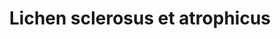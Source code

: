 ﻿---
area: Clinical Skills
category: 3.21 Care of People with Skin Problems
title: Lichen sclerosus et atrophicus
description: Anita talks to Dr Birrell
audio: 
article: 
www: 
keywords: skin, condition, lichen, sclerosus, sclerosis, atrophicus 
youtube:
patient-script: /assets/publication/Anita - Patient.pdf
doctors-note: /assets/publication/Anita - Doctor.pdf
findings: /assets/publication/Anita - examination findings.pdf
lejog: /assets/publication/LEJOG.pdf
doctors-word: /assets/publication/Anita - mapping the doctor's words.pdf
transcription: /assets/publication/Anita - transcription.pdf
--- 
